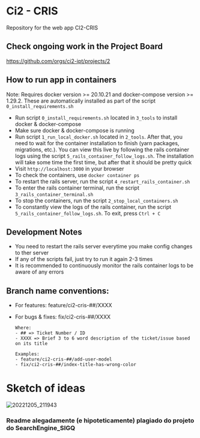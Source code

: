 # Ci2 - CRIS
Repository for the web app CI2-CRIS

## Check ongoing work in the Project Board
https://github.com/orgs/ci2-ipt/projects/2

## How to run app in containers
Note: Requires docker version >= 20.10.21 and docker-compose version >= 1.29.2. These are automatically installed as part of the script `0_install_requirements.sh`
- Run script `0_install_requirements.sh` located in `3_tools` to install docker & docker-compose
- Make sure docker & docker-compose is running
- Run script `1_run_local_docker.sh` located in `2_tools`. After that, you need to wait for the container installation to finish (yarn packages, migrations, etc.). You can view this live by following the rails container logs using the script `5_rails_container_follow_logs.sh`. The installation will take some time the first time, but after that it should be pretty quick
- Visit `http://localhost:3000` in your browser
- To check the containers, use `docker container ps`
- To restart the rails server, run the script `4_restart_rails_container.sh`
- To enter the rails container terminal, run the script `3_rails_container_terminal.sh`
- To stop the containers, run the script `2_stop_local_containers.sh`
- To constantly view the logs of the rails container, run the script `5_rails_container_follow_logs.sh`. To exit, press `Ctrl + C`

## Development Notes
- You need to restart the rails server everytime you make config changes to ther server
- If any of the scripts fail, just try to run it again 2-3 times
- It is recommended to continuously monitor the rails container logs to be aware of any errors

## Branch name conventions:

- For features: feature/ci2-cris-##/XXXX
- For bugs & fixes: fix/ci2-cris-##/XXXX

      Where:
      - ## => Ticket Number / ID
      - XXXX => Brief 3 to 6 word description of the ticket/issue based on its title
      
      Examples:
      - feature/ci2-cris-##/add-user-model
      - fix/ci2-cris-##/index-title-has-wrong-color

# Sketch of ideas

![20221205_211943](https://user-images.githubusercontent.com/113514374/205775943-9ee4056a-c98f-4c66-a47c-de1ce866f71a.jpg)

### Readme alegadamente (e hipoteticamente) plagiado do projeto do SearchEngine_SIGQ 
